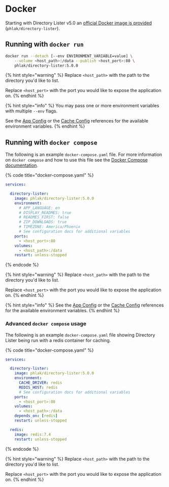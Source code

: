 # Docker

Starting with Directory Lister v5.0 an [official Docker image is provided](https://hub.docker.com/repository/docker/phlak/directory-lister) (`phlak/directory-lister`).

## Running with `docker run`

```bash
docker run --detach [--env ENVIRONMENT_VARIABLE=value] \
    --volume <host_path>:/data --publish <host_port>:80 \
    phlak/directory-lister:5.0.0
```

{% hint style="warning" %}
Replace `<host_path>` with the path to the directory you'd like to list.

Replace `<host_port>` with the port you would like to expose the application on.
{% endhint %}

{% hint style="info" %}
You may pass one or more environment variables with multiple `--env` flags.

See the [App Config](../configuration/app-config-reference.md) or the [Cache Config](../configuration/cache-config-reference.md) references for the available environment variables.
{% endhint %}

## Running with `docker compose`

The following is an example `docker-compose.yaml` file. For more information on `docker compose` and how to use this file see the [Docker Compose documentation](https://docs.docker.com/compose/).

{% code title="docker-compose.yaml" %}
```yaml
services:

  directory-lister:
    image: phlak/directory-lister:5.0.0
    environment:
      # APP_LANGUAGE: en
      # DISPLAY_READMES: true
      # READMES_FIRST: false
      # ZIP_DOWNLOADS: true
      # TIMEZONE: America/Phoenix
      # See configuration docs for additional variables
    ports:
      - <host_port>:80
    volumes:
      - <host_path>:/data
    restart: unless-stopped
```
{% endcode %}

{% hint style="warning" %}
Replace `<host_path>` with the path to the directory you'd like to list.

Replace `<host_port>` with the port you would like to expose the application on.
{% endhint %}

{% hint style="info" %}
See the [App Config](../configuration/app-config-reference.md) or the [Cache Config](../configuration/cache-config-reference.md) references for the available environment variables.
{% endhint %}

### Advanced `docker compose` usage&#x20;

The following is an example `docker-compose.yaml` file showing Directory Lister being run with a redis container for caching.

{% code title="docker-compose.yaml" %}
```yaml
services:

  directory-lister:
    image: phlak/directory-lister:5.0.0
    environment:
      CACHE_DRIVER: redis
      REDIS_HOST: redis
      # See configuration docs for additional variables
    ports:
      - <host_port>:80
    volumes:
      - <host_path>:/data
    depends_on: [redis]
    restart: unless-stopped

  redis:
    image: redis:7.4
    restart: unless-stopped
```
{% endcode %}

{% hint style="warning" %}
Replace `<host_path>` with the path to the directory you'd like to list.

Replace `<host_port>` with the port you would like to expose the application on.
{% endhint %}
